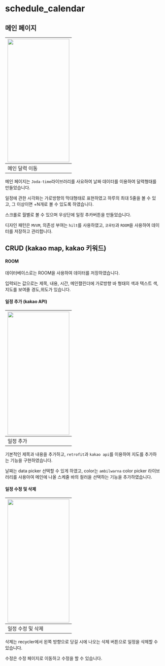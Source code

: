 # schedule_calendar


## 메인 페이지 

|<img src="https://github.com/woowoosik/Calendar/assets/49232649/017b028f-bed1-4472-a60b-4dc0e938cd99" width="200" height="400"/>|
|------|
|메인 달력 이동|

메인 페이지는 `Joda-time`라이브러리를 사요하여 날짜 데이터를 이용하여 달력형태를 만들었습니다.

일정에 관한 시각화는 가로방향의 막대형태로 표현하였고 하루의 최대 5줄을 볼 수 있고, 그 이상이면 +N개로 볼 수 있도록 하였습니다. 

스크롤로 월별로 볼 수 있으며 우상단에 일정 추카버튼을 만들었습니다.

디자인 패턴은 `MVVM`, 의존성 부여는 `hilt`를 사용하였고, `코루틴`과 `ROOM`을 사용하여 데이터를 저장하고 관리합니다.


## CRUD (kakao map, kakao 키워드)

#### ROOM


데이터베이스로는 ROOM을 사용하여 데이터를 저장하였습니다.

입력되는 값으로는 제목, 내용, 시간, 메인캘린더에 가로방향 바 형태의 색과 텍스트 색, 지도를 보여줄 경도,위도가 있습니다.




#### 일정 추가 (kakao API)

|<img src="https://github.com/woowoosik/Calendar/assets/49232649/ff1edded-544c-4079-81c2-a932d6c446a6" width="200" height="400"/>|
|------|
|일정 추가|

기본적인 제목과 내용을 추가하고, `retrofit`과 `kakao api`를 이용하여 지도를 추가하는 기능을 구현하였습니다.

날짜는 data picker 선택할 수 있게 하였고, color는 `ambilwarna` color picker 라이브러리를 사용아여 메인에 나올 스케줄 바의 컬러을 선택하는 기능을 추가하였습니다.





#### 일정 수정 및 삭제

|<img src="https://github.com/woowoosik/Calendar/assets/49232649/d9a47379-0fe4-4767-8089-35d152c8fe06" width="200" height="400"/>|
|------|
|일정 수정 및 삭제|

삭제는 recycler에서 왼쪽 방향으로 당길 시에 나오는 삭제 버튼으로 일정을 삭제할 수 있습니다. 

수정은 수정 페이지로 이동하고 수정을 할 수 있습니다.
